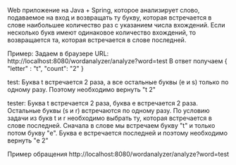 Web приложение на Java + Spring, которое анализирует слово, подаваемое на вход и возвращать ту букву, 
которая встречается в слове наибольшее количество раз с указанием числа вхождений. 
Если несколько букв имеют одинаковое количество вхождений, то возвращается та, 
которая встречается в слове последней.

Пример:
Задаем в браузере URL: http://localhost:8080/wordanalyzer/analyze?word=test
В ответ получаем
{
"letter" : "t",
"count": "2"
}

test: Буква t встречается 2 раза, а все остальные буквы (e и s) только по одному разу. 
Поэтому необходимо вернуть "t 2"

tester: Буква t встречается 2 раза, буква e встречается 2 раза. 
Остальные буквы (s и r) встречаются по одному разу. 
По условию задачи из букв t и r необходимо выбрать ту, 
которая встречается в слове последней. Сначала в слове мы встречаем букву "t" и только потом букву "e". 
Буква e встречается последней и поэтому необходимо вернуть "e 2"


Пример обращения http://localhost:8080/wordanalyzer/analyze?word=test